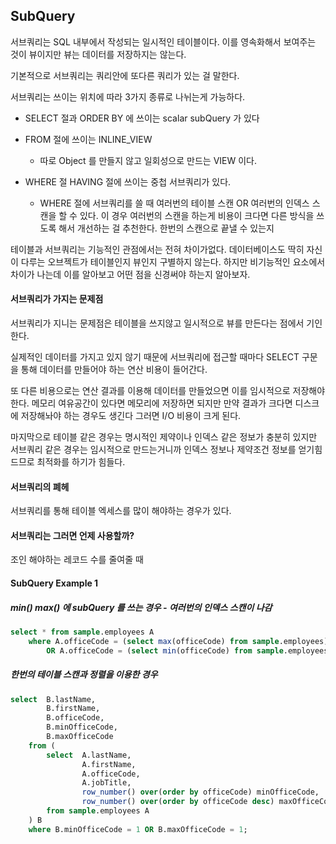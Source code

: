 ## SubQuery

서브쿼리는 SQL 내부에서 작성되는 일시적인 테이블이다. 이를 영속화해서 보여주는 것이 뷰이지만
뷰는 데이터를 저장하지는 않는다. 

기본적으로 서브쿼리는 쿼리안에 또다른 쿼리가 있는 걸 말한다. 

서브쿼리는 쓰이는 위치에 따라 3가지 종류로 나뉘는게 가능하다.

- SELECT 절과 ORDER BY 에 쓰이는 scalar subQuery 가 있다

- FROM 절에 쓰이는 INLINE_VIEW

  - 따로 Object 를 만들지 않고 일회성으로 만드는 VIEW 이다.

- WHERE 절 HAVING 절에 쓰이는 중첩 서브쿼리가 있다.

  - WHERE 절에 서브쿼리를 쓸 때 여러번의 테이블 스캔 OR 여러번의 인덱스 스캔을 할 수 있다. 
    이 경우 여러번의 스캔을 하는게 비용이 크다면 다른 방식을 쓰도록 해서 개선하는 걸 추천한다. 
    한번의 스캔으로 끝낼 수 있는지
    
테이블과 서브쿼리는 기능적인 관점에서는 전혀 차이가없다. 데이터베이스도 딱히 자신이 다루는 오브젝트가
테이블인지 뷰인지 구별하지 않는다. 하지만 비기능적인 요소에서 차이가 나는데 이를 알아보고 어떤 점을 신경써야 하는지 알아보자.

#### 서브쿼리가 가지는 문제점

서브쿼리가 지니는 문제점은 테이블을 쓰지않고 일시적으로 뷰를 만든다는 점에서 기인한다. 

실제적인 데이터를 가지고 있지 않기 때문에 서브쿼리에 접근할 때마다 SELECT 구문을 통해 데이터를 만들어야 하는 연산 비용이 들어간다.

또 다른 비용으로는 연산 결과를 이용해 데이터를 만들었으면 이를 임시적으로 저장해야한다. 메모리 여유공간이 있다면
메모리에 저장하면 되지만 만약 결과가 크다면 디스크에 저장해놔야 하는 경우도 생긴다 그러면 I/O 비용이 크게 된다. 

마지막으로 테이블 같은 경우는 명시적인 제약이나 인덱스 같은 정보가 충분히 있지만 서브쿼리 같은 경우는 임시적으로 만드는거니까
인덱스 정보나 제약조건 정보를 얻기힘드므로 최적화를 하기가 힘들다.

#### 서브쿼리의 폐헤 

서브쿼리를 통해 테이블 엑세스를 많이 해야하는 경우가 있다. 

#### 서브쿼리는 그러면 언제 사용할까? 

조인 해야하는 레코드 수를 줄여줄 때 

#### SubQuery Example 1

##### min() max() 에 subQuery 를 쓰는 경우 - 여러번의 인덱스 스캔이 나감  

```sql
select * from sample.employees A
	where A.officeCode = (select max(officeCode) from sample.employees)
		OR A.officeCode = (select min(officeCode) from sample.employees);
```

##### 한번의 테이블 스캔과 정렬을 이용한 경우 

```sql
select	B.lastName,
		B.firstName,
		B.officeCode,
        B.minOfficeCode,
        B.maxOfficeCode
	from (
		select  A.lastName,
                A.firstName,     
                A.officeCode, 
                A.jobTitle,
                row_number() over(order by officeCode) minOfficeCode, 
                row_number() over(order by officeCode desc) maxOfficeCode
		from sample.employees A
	) B
	where B.minOfficeCode = 1 OR B.maxOfficeCode = 1;
```

 





